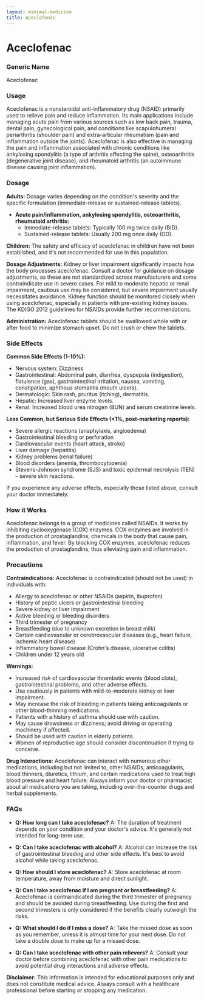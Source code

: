 ```yaml
---
layout: minimal-medicine
title: Aceclofenac
---
```


# Aceclofenac
### Generic Name
Aceclofenac

### Usage

Aceclofenac is a nonsteroidal anti-inflammatory drug (NSAID) primarily used to relieve pain and reduce inflammation.  Its main applications include managing acute pain from various sources such as low back pain, trauma, dental pain, gynecological pain, and conditions like scapulohumeral periarthritis (shoulder pain) and extra-articular rheumatism (pain and inflammation outside the joints).  Aceclofenac is also effective in managing the pain and inflammation associated with chronic conditions like ankylosing spondylitis (a type of arthritis affecting the spine), osteoarthritis (degenerative joint disease), and rheumatoid arthritis (an autoimmune disease causing joint inflammation).

### Dosage

**Adults:**  Dosage varies depending on the condition's severity and the specific formulation (immediate-release or sustained-release tablets).

* **Acute pain/inflammation, ankylosing spondylitis, osteoarthritis, rheumatoid arthritis:**
    * Immediate-release tablets: Typically 100 mg twice daily (BID).
    * Sustained-release tablets: Usually 200 mg once daily (OD).

**Children:** The safety and efficacy of aceclofenac in children have not been established, and it's not recommended for use in this population.

**Dosage Adjustments:**  Kidney or liver impairment significantly impacts how the body processes aceclofenac.  Consult a doctor for guidance on dosage adjustments, as these are not standardized across manufacturers and some contraindicate use in severe cases. For mild to moderate hepatic or renal impairment, cautious use may be considered, but  severe impairment usually necessitates avoidance.  Kidney function should be monitored closely when using aceclofenac, especially in patients with pre-existing kidney issues.  The KDIGO 2012 guidelines for NSAIDs provide further recommendations.

**Administration:**  Aceclofenac tablets should be swallowed whole with or after food to minimize stomach upset. Do not crush or chew the tablets.


### Side Effects

**Common Side Effects (1-10%):**

* Nervous system: Dizziness
* Gastrointestinal: Abdominal pain, diarrhea, dyspepsia (indigestion), flatulence (gas), gastrointestinal irritation, nausea, vomiting, constipation, aphthous stomatitis (mouth ulcers).
* Dermatologic: Skin rash, pruritus (itching), dermatitis.
* Hepatic: Increased liver enzyme levels.
* Renal: Increased blood urea nitrogen (BUN) and serum creatinine levels.


**Less Common, but Serious Side Effects (<1%, post-marketing reports):**

*  Severe allergic reactions (anaphylaxis, angioedema)
*  Gastrointestinal bleeding or perforation
*  Cardiovascular events (heart attack, stroke)
*  Liver damage (hepatitis)
*  Kidney problems (renal failure)
*  Blood disorders (anemia, thrombocytopenia)
*  Stevens-Johnson syndrome (SJS) and toxic epidermal necrolysis (TEN) – severe skin reactions.


If you experience any adverse effects, especially those listed above, consult your doctor immediately.

### How it Works

Aceclofenac belongs to a group of medicines called NSAIDs. It works by inhibiting cyclooxygenase (COX) enzymes. COX enzymes are involved in the production of prostaglandins, chemicals in the body that cause pain, inflammation, and fever. By blocking COX enzymes, aceclofenac reduces the production of prostaglandins, thus alleviating pain and inflammation.

### Precautions

**Contraindications:** Aceclofenac is contraindicated (should not be used) in individuals with:

* Allergy to aceclofenac or other NSAIDs (aspirin, ibuprofen)
* History of peptic ulcers or gastrointestinal bleeding
* Severe kidney or liver impairment
* Active bleeding or bleeding disorders
* Third trimester of pregnancy
* Breastfeeding (due to unknown excretion in breast milk)
* Certain cardiovascular or cerebrovascular diseases (e.g., heart failure, ischemic heart disease)
* Inflammatory bowel disease (Crohn's disease, ulcerative colitis)
* Children under 12 years old


**Warnings:**

* Increased risk of cardiovascular thrombotic events (blood clots), gastrointestinal problems, and other adverse effects.
*  Use cautiously in patients with mild-to-moderate kidney or liver impairment.
*  May increase the risk of bleeding in patients taking anticoagulants or other blood-thinning medications.
*  Patients with a history of asthma should use with caution.
* May cause drowsiness or dizziness; avoid driving or operating machinery if affected.
*  Should be used with caution in elderly patients.
* Women of reproductive age should consider discontinuation if trying to conceive.


**Drug Interactions:** Aceclofenac can interact with numerous other medications, including but not limited to, other NSAIDs, anticoagulants, blood thinners, diuretics, lithium, and certain medications used to treat high blood pressure and heart failure.  Always inform your doctor or pharmacist about all medications you are taking, including over-the-counter drugs and herbal supplements.

### FAQs

* **Q: How long can I take aceclofenac?** A:  The duration of treatment depends on your condition and your doctor's advice.  It's generally not intended for long-term use.

* **Q: Can I take aceclofenac with alcohol?** A: Alcohol can increase the risk of gastrointestinal bleeding and other side effects. It's best to avoid alcohol while taking aceclofenac.

* **Q: How should I store aceclofenac?** A: Store aceclofenac at room temperature, away from moisture and direct sunlight.

* **Q:  Can I take aceclofenac if I am pregnant or breastfeeding?** A: Aceclofenac is contraindicated during the third trimester of pregnancy and should be avoided during breastfeeding. Use during the first and second trimesters is only considered if the benefits clearly outweigh the risks.


* **Q: What should I do if I miss a dose?** A: Take the missed dose as soon as you remember, unless it is almost time for your next dose. Do not take a double dose to make up for a missed dose.

* **Q: Can I take aceclofenac with other pain relievers?** A:  Consult your doctor before combining aceclofenac with other pain medications to avoid potential drug interactions and adverse effects.


**Disclaimer:** This information is intended for educational purposes only and does not constitute medical advice.  Always consult with a healthcare professional before starting or stopping any medication.
